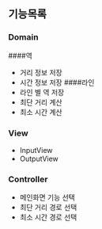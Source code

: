 ## 기능목록


### Domain
####역
 - 거리 정보 저장
 - 시간 정보 저장
####라인
 - 라인 별 역 저장 
 - 최단 거리 계산
 - 최소 시간 계산

### View
 - InputView
 - OutputView

### Controller
 - 메인화면 기능 선택
 - 최단 거리 경로 선택
 - 최소 시간 경로 선택
 
